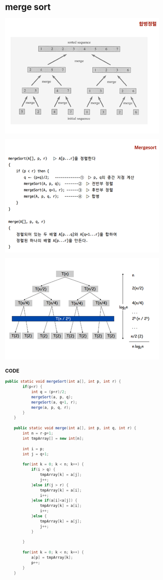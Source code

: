# merge sort

![](../.gitbook/assets/image%20%2853%29.png)

![](../.gitbook/assets/image%20%28111%29.png)

![](../.gitbook/assets/image%20%28101%29.png)

### CODE

```java
public static void mergeSort(int a[], int p, int r) {
		if(p<r) {
			int q = (p+r)/2;
			mergeSort(a, p, q);
			mergeSort(a, q+1, r);
			merge(a, p, q, r);
		}
	}
	
	public static void merge(int a[], int p, int q, int r) {
		int n = r-p+1;
		int tmpArray[] = new int[n];
		
		int i = p;
		int j = q+1;
		
		for(int k = 0; k < n; k++) {
			if(i > q) {
				tmpArray[k] = a[j];
				j++;
			}else if(j > r) {
				tmpArray[k] = a[i];
				i++;
			}else if(a[i]<a[j]) {
				tmpArray[k] = a[i];
				i++;
			}else {
				tmpArray[k] = a[j];
				j++;
			}
				
		}
		
		for(int k = 0; k < n; k++) {
			a[p] = tmpArray[k];
			p++;
		}
	}
```

